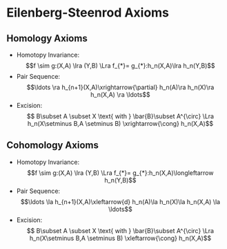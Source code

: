 # Eilenberg-Steenrod Axioms
## Homology Axioms
- Homotopy Invariance: $$f \sim g:(X,A) \lra (Y,B) \Lra f_{*}= g_{*}:h_n(X,A)\lra h_n(Y,B)$$
- Pair Sequence: $$\ldots \ra h_{n+1}(X,A)\xrightarrow{\partial} h_n(A)\ra h_n(X)\ra h_n(X,A) \ra \ldots$$
- Excision: $$ B\subset A \subset X \text{ with } \bar{B}\subset A^{\circ} \Lra h_n(X\setminus B,A \setminus B) \xrightarrow{\cong} h_n(X,A)$$ 

## Cohomology Axioms

- Homotopy Invariance: $$f \sim g:(X,A) \lra (Y,B) \Lra f_{*}= g_{*}:h_n(X,A)\longleftarrow h_n(Y,B)$$
- Pair Sequence: $$\ldots \la h_{n+1}(X,A)\xleftarrow{d} h_n(A)\la h_n(X)\la h_n(X,A) \la \ldots$$
- Excision: $$ B\subset A \subset X \text{ with } \bar{B}\subset A^{\circ} \Lra h_n(X\setminus B,A \setminus B) \xleftarrow{\cong} h_n(X,A)$$ 
